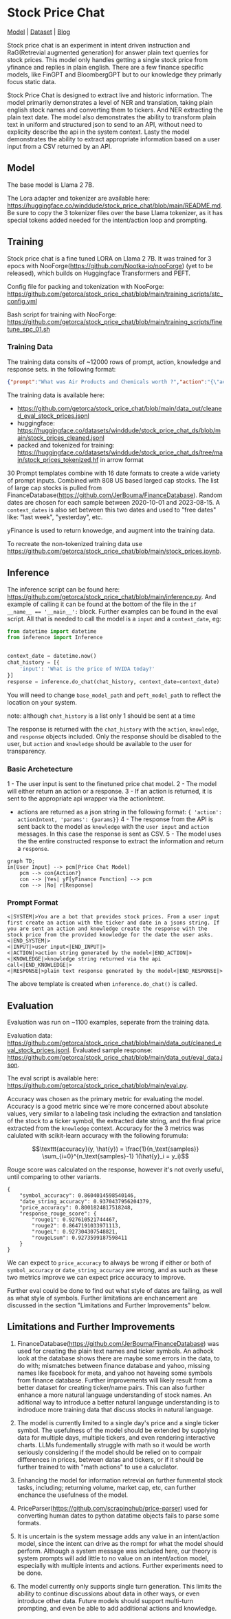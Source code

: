 # Stock Price Chat

[Model](https://huggingface.co/winddude/stock_price_chat) | [Dataset](https://huggingface.co/datasets/winddude/stock_price_chat_ds) | [Blog](https://nootka.ai)


Stock price chat is an experiment in intent driven instruction and RaG(Retrevial augmented generation) for answer plain text querries for stock prices. This model only handles getting a single stock price from yfinance and replies in plain english. There are a few finance specific models, like FinGPT and BloombergGPT but to our knowledge they primarly focus static data.

Stock Price Chat is designed to extract live and historic information. The model primarily demonstrates a level of NER and translation, taking plain english stock names and converting them to tickers. And NER extracting the plain text date. The model also demonstrates the ability to transform plain text in uniform and structured json to send to an API, without need to explicity describe the api in the system context. Lasty the model demonstrates the ability to extract appropriate information based on a user input from a CSV returned by an API.

## Model

The base model is Llama 2 7B.

The Lora adapter and tokenizer are available here: <https://huggingface.co/winddude/stock_price_chat/blob/main/README.md>. Be sure to copy the 3 tokenizer files over the base Llama tokenizer, as it has special tokens added needed for the intent/action loop and prompting.

## Training

Stock price chat is a fine tuned LORA on Llama 2 7B. It was trained for 3 epocs with NooForge(https://github.com/Nootka-io/nooForge) (yet to be released), which builds on Huggingface Transformers and PEFT. 

Config file for packing and tokenization with NooForge: <https://github.com/getorca/stock_price_chat/blob/main/training_scripts/stc_config.yml>

Bash script for training with NooForge: <https://github.com/getorca/stock_price_chat/blob/main/training_scripts/finetune_spc_01.sh>

### Training Data

The training data consits of ~12000 rows of prompt, action, knowledge and response sets. in the following format:

```json
{"prompt":"What was Air Products and Chemicals worth ?","action":"{\"action\": \"qStock\", \"params\": {\"symbol\": \"APD\", \"date\": \"1 year ago\"}}","knowledge":"Date,Open,High,Low,Close,Volume,Dividends,Stock Splits\n2022-07-12 00:00:00-04:00,234.68,235.17,229.85,231.93,2143400,0.0,0.0\n2022-07-13 00:00:00-04:00,228.33,230.23,226.41,227.99,891700,0.0,0.0\n2022-07-14 00:00:00-04:00,225.0,225.34,218.88,221.98,2059600,0.0,0.0\n","response":"The stock price of Air Products and Chemicals, Inc(APD) is 221.98 on Friday, July 15, 2022.","meta_data":{"context_date":"2023-07-15T00:00:00","date_string":"1 year ago","parsed_date":"2022-07-15T00:00:00","stock":{"symbol":"APD","name":"Air Products and Chemicals, Inc","short_name":"Air Products and Chemicals","currency":"USD"},"error":false}}

```

The training data is available here:
- <https://github.com/getorca/stock_price_chat/blob/main/data_out/cleaned_eval_stock_prices.jsonl>
- huggingface: <https://huggingface.co/datasets/winddude/stock_price_chat_ds/blob/main/stock_prices_cleaned.jsonl>
- packed and tokenized for training: <https://huggingface.co/datasets/winddude/stock_price_chat_ds/tree/main/stock_prices_tokenized.hf> in arrow format

30 Prompt templates combine with 16 date formats to create a wide variety of prompt inputs. Combined with 808 US based larged cap stocks. The list of large cap stocks is pulled from FinanceDatabase(https://github.com/JerBouma/FinanceDatabase). Random dates are chosen for each sample between 2020-10-01 and 2023-08-15. A `context_dates` is also set between this two dates and used to "free dates" like: "last week", "yesterday", etc.

yFinance is used to return knowedge, and augment into the training data.

To recreate the non-tokenized training data use <https://github.com/getorca/stock_price_chat/blob/main/stock_prices.ipynb>.

## Inference

The inference script can be found here: <https://github.com/getorca/stock_price_chat/blob/main/inference.py>.  And example of calling it can be found at the bottom of the file in the `if __name__ == '__main__':` block. Further examples can be found in the eval script. All that is needed to call the model is a `input` and a `context_date`, eg:

```python
from datetime import datetime
from inference import Inference


context_date = datetime.now()
chat_history = [{
    'input': 'What is the price of NVIDA today?'
}]
response = inference.do_chat(chat_history, context_date=context_date)
```

You will need to change `base_model_path` and `peft_model_path` to reflect the location on your system.

note: although `chat_history` is a list only 1 should be sent at a time

The response is returned with the `chat_history` with the `action`, `knowledge`, and `response` objects included. Only the response should be disabled to the user, but `action` and `knowledge` should be available to the user for transparency.

### Basic Archetecture

1 - The user input is sent to the finetuned price chat model. 
2 - The model will either return an action or a response. 
3 - If an action is returned, it is sent to the appropriate api wrapper via the actionIntent.
  - actions are returned as a json string in the following format: `{ 'action': actionIntent, 'params': {params}}`
4 - The response from the API is sent back to the model as `knowledge` with the `user input` and `action` messages. In this case the response is sent as CSV.
5 - The model uses the the entire constructed response to extract the information and return a `response`.
     
```mermaid
graph TD;
in[User Input] --> pcm[Price Chat Model]
    pcm --> con{Action?}
    con --> |Yes| yF[yFinance Function] --> pcm
    con --> |No| r[Response]
```
### Prompt Format

```
<|SYSTEM|>You are a bot that provides stock prices. From a user input first create an action with the ticker and date in a jsons string. If you are sent an action and knowledge create the response with the stock price from the provided knowledge for the date the user asks.<|END_SYSTEM|>
<|INPUT|>user input<|END_INPUT|>  
<|ACTION|>action string generated by the model<|END_ACTION|>
<|KNOWLEDGE|>knowledge string returned via the api call<|END_KNOWLEDGE|>
<|RESPONSE|>plain text response generated by the model<|END_RESPONSE|>
```

The above template is created when `inference.do_chat()` is called.

## Evaluation

Evaluation was run on ~1100 examples, seperate from the training data.

Evaluation data: <https://github.com/getorca/stock_price_chat/blob/main/data_out/cleaned_eval_stock_prices.jsonl>.
Evaluated sample response: <https://github.com/getorca/stock_price_chat/blob/main/data_out/eval_data.json>. 

The eval script is available here: <https://github.com/getorca/stock_price_chat/blob/main/eval.py>.

Accuracy was chosen as the primary metric for evaluating the model. Accuracy is a good metric since we're more concerned about absolute values, very similar to a labeling task including the extraction and tanslation of the stock to a ticker symbol, the extracted date string, and the final price extracted from the `knowledge` context. Accuracy for the 3 metrics was calulated with scikit-learn accuracy with the following forumula:

```math
\texttt{accuracy}(y, \hat{y}) = \frac{1}{n_\text{samples}} \sum_{i=0}^{n_\text{samples}-1} 1(\hat{y}_i = y_i)
```

Rouge score was calculated on the response, however it's not overly useful, until comparing to other variants. 

```
{
    "symbol_accuracy": 0.8604014598540146,
    "date_string_accuracy": 0.9370437956204379,
    "price_accuracy": 0.8001824817518248,
    "response_rouge_score": {
        "rouge1": 0.927610521744467,
        "rouge2": 0.8647191033971113,
        "rougeL": 0.927304307548821,
        "rougeLsum": 0.9273599187598411
    }
}
```

We can expect to `price_accuracy` to always be wrong if either or both of `symbol_accuracy` or `date_string_accuracy` are wrong, and as such as these two metrics improve we can expect price accuracy to improve.

Further eval could be done to find out what style of dates are failing, as well as what style of symbols. Further limitations are enchancement are discussed in the section "Limitations and Further Improvements" below.

## Limitations and Further Improvements

1) FinanceDatabase(https://github.com/JerBouma/FinanceDatabase) was used for creating the plain text names and ticker symbols. An adhock look at the database shows there are maybe some errors in the data, to do with; mismatches between finance database and yahoo, missing names like facebook for meta, and yahoo not haveing some symbols from finance database. Further improvements will likely result from a better dataset for creating ticker/name pairs. This can also further enhance a more natural language understanding of stock names. An aditional way to introduce a better natural language understanding is to indroduce more training data that discuss stocks in natural language. 

2) The model is currently limited to a single day's price and a single ticker symbol. The usefulness of the model should be extended by supplying data for multiple days, multiple tickers, and even rendering interactive charts. LLMs fundementally struggle with math so it would be worth seriously considering if the model should be relied on to compair differences in prices, between datas and tickers, or if it should be further trained to with "math actions" to use a caluclator.

3) Enhancing the model for information retrevial on further funmental stock tasks, including; returning volume, market cap, etc, can further enchance the usefulness of the model. 

4) PriceParser(https://github.com/scrapinghub/price-parser) used for converting human dates to python datatime objects fails to parse some formats.

5) It is uncertain is the system message adds any value in an intent/action model, since the intent can drive as the rompt for what the model should perform. Although a system message was included here, our theory is system prompts will add little to no value on an intent/action model, especially with multiple intents and actions. Further experiments need to be done.

6) The model currently only supports single turn generation. This limits the ability to continue discussions about data in other ways, or even introduce other data. Future models should support multi-turn prompting, and even be able to add additional actions and knowledge. 
